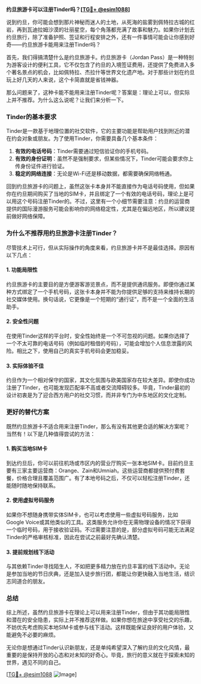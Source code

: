 **约旦旅游卡可以注册Tinder吗？[[TG💪+ @esim1088](https://t.me/s/esim1088)]**

说到约旦，你可能会想到那片神秘而迷人的土地，从死海的盐雾到佩特拉古城的红岩，再到瓦迪拉姆沙漠的壮丽星空，每个角落都充满了故事和魅力。如果你计划去约旦旅行，除了准备护照、签证和行程安排之外，还有一件事情可能会让你感到好奇——约旦旅游卡能用来注册Tinder吗？

首先，我们得搞清楚什么是约旦旅游卡。约旦旅游卡（Jordan Pass）是一种特别为游客设计的便利工具，它不仅包含了约旦的入境签证费用，还提供了免费进入多个著名景点的机会，比如佩特拉、杰拉什等世界文化遗产地。对于那些计划在约旦玩上好几天的人来说，这个卡简直就是省钱神器。

那么问题来了，这种卡能不能用来注册Tinder呢？答案是：理论上可以，但实际上并不推荐。为什么这么说呢？让我们来分析一下。

### **Tinder的基本要求**
Tinder是一款基于地理位置的社交软件，它的主要功能是帮助用户找到附近的潜在约会对象或朋友。为了使用Tinder，你需要具备几个基本条件：
1. **有效的电话号码**：Tinder需要通过短信验证你的手机号码。
2. **有效的身份证明**：虽然不是强制要求，但某些情况下，Tinder可能会要求你上传身份证件进行验证。
3. **稳定的网络连接**：无论是Wi-Fi还是移动数据，都需要确保网络畅通。

回到约旦旅游卡的问题上，虽然这张卡本身并不能直接作为电话号码使用，但如果你在约旦期间购买了当地的SIM卡，并且绑定了一个有效的电话号码，理论上是可以用这个号码注册Tinder的。不过，这里有一个小细节需要注意：约旦的运营商提供的国际漫游服务可能会影响你的网络稳定性，尤其是在偏远地区，所以建议提前做好网络保障。

### **为什么不推荐用约旦旅游卡注册Tinder？**
尽管技术上可行，但从实际操作的角度来看，约旦旅游卡并不是最佳选择。原因有以下几点：

#### **1. 功能局限性**
约旦旅游卡的主要目的是方便游客游览景点，而不是提供通讯服务。即便你通过某种方式绑定了一个手机号码，这张卡本身并不能为你提供足够的支持来维持长期的社交媒体使用。换句话说，它更像是一个短期的“通行证”，而不是一个全面的生活助手。

#### **2. 安全性问题**
在使用Tinder这样的平台时，安全性始终是一个不可忽视的问题。如果你选择了一个不太可靠的电话号码（例如临时租借的号码），可能会增加个人信息泄露的风险。相比之下，使用自己的真实手机号码会更加稳妥。

#### **3. 实际体验不佳**
约旦作为一个相对保守的国家，其文化氛围与欧美国家存在较大差异。即使你成功注册了Tinder，也可能发现匹配率不高或者交流障碍较多。毕竟，Tinder最初的设计初衷是为了迎合西方用户的社交习惯，而并非专门为中东地区的文化定制。

### **更好的替代方案**
既然约旦旅游卡不适合用来注册Tinder，那么有没有其他更合适的解决方案呢？当然有！以下是几种值得尝试的方法：

#### **1. 购买当地SIM卡**
到达约旦后，你可以前往机场或市区内的营业厅购买一张本地SIM卡。目前约旦主要有三家主要运营商：Orange、Zain和Umniah。这些运营商都提供预付费套餐，价格合理且覆盖范围广。有了本地号码之后，不仅可以轻松注册Tinder，还能随时随地保持联系。

#### **2. 使用虚拟号码服务**
如果你不想随身携带实体SIM卡，也可以考虑使用一些虚拟号码服务，比如Google Voice或其他类似的工具。这类服务允许你在无需物理设备的情况下获得一个临时号码，用于接收验证码。不过需要注意的是，部分虚拟号码可能无法满足Tinder的严格审核标准，因此在尝试之前最好先确认清楚。

#### **3. 提前规划线下活动**
与其依赖Tinder寻找陌生人，不如把更多精力放在约旦丰富的线下活动中。无论是参加当地的节日庆典，还是加入徒步旅行团，都能让你更快融入当地生活，结识志同道合的朋友。

### **总结**
综上所述，虽然约旦旅游卡在理论上可以用来注册Tinder，但由于其功能局限性和潜在的安全隐患，实际上并不推荐这样做。如果你想在旅途中享受社交的乐趣，不妨优先考虑购买本地SIM卡或参与线下活动。这样既能保证良好的用户体验，又能避免不必要的麻烦。

无论你是想通过Tinder认识新朋友，还是单纯希望深入了解约旦的文化风情，最重要的是保持开放的心态和对未知的好奇心。毕竟，旅行的意义就在于探索未知的世界，遇见不同的自己。

[[TG💪+ @esim1088](https://t.me/s/esim1088) ![Image](https://i.postimg.cc/4NQfJmqS/Snipaste-2025-05-13-00-14-12.png)]